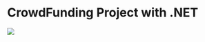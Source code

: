 CrowdFunding Project with .NET 
=======================
[![](https://img.shields.io/badge/C%23-coding-green)](https://docs.microsoft.com/en-us/visualstudio/ide/quickstart-aspnet-core?view=vs-2019)


